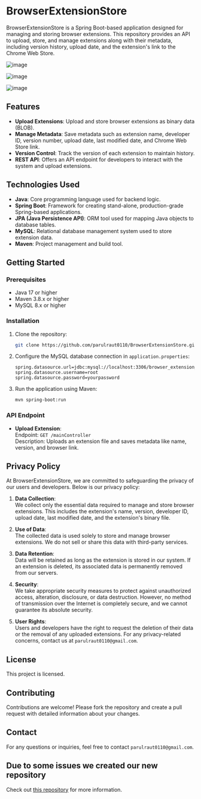 # BrowserExtensionStore

BrowserExtensionStore is a Spring Boot-based application designed for managing and storing browser extensions. This repository provides an API to upload, store, and manage extensions along with their metadata, including version history, upload date, and the extension's link to the Chrome Web Store.   



![image](https://github.com/user-attachments/assets/844aa948-9461-42e8-945e-329938f53b16)



![image](https://github.com/user-attachments/assets/0e46236d-b4c6-4397-924e-6ce84d137644)




![image](https://github.com/user-attachments/assets/4f16ebd9-69f3-4a23-a127-4cabc5d58201)




## Features
- **Upload Extensions**: Upload and store browser extensions as binary data (BLOB).
- **Manage Metadata**: Save metadata such as extension name, developer ID, version number, upload date, last modified date, and Chrome Web Store link.
- **Version Control**: Track the version of each extension to maintain history.
- **REST API**: Offers an API endpoint for developers to interact with the system and upload extensions.

## Technologies Used
- **Java**: Core programming language used for backend logic.
- **Spring Boot**: Framework for creating stand-alone, production-grade Spring-based applications.
- **JPA (Java Persistence API)**: ORM tool used for mapping Java objects to database tables.
- **MySQL**: Relational database management system used to store extension data.
- **Maven**: Project management and build tool.

## Getting Started

### Prerequisites
- Java 17 or higher
- Maven 3.8.x or higher
- MySQL 8.x or higher

### Installation
1. Clone the repository:
    ```bash
    git clone https://github.com/parulraut0110/BrowserExtensionStore.git
    ```
2. Configure the MySQL database connection in `application.properties`:
    ```properties
    spring.datasource.url=jdbc:mysql://localhost:3306/browser_extension_db
    spring.datasource.username=root
    spring.datasource.password=yourpassword
    ```
3. Run the application using Maven:
    ```bash
    mvn spring-boot:run
    ```

### API Endpoint
- **Upload Extension**:  
  Endpoint: `GET /mainController`  
  Description: Uploads an extension file and saves metadata like name, version, and browser link.




## Privacy Policy

At BrowserExtensionStore, we are committed to safeguarding the privacy of our users and developers. Below is our privacy policy:

1. **Data Collection**:  
   We collect only the essential data required to manage and store browser extensions. This includes the extension's name, version, developer ID, upload date, last modified date, and the extension's binary file.
   
2. **Use of Data**:  
   The collected data is used solely to store and manage browser extensions. We do not sell or share this data with third-party services.

3. **Data Retention**:  
   Data will be retained as long as the extension is stored in our system. If an extension is deleted, its associated data is permanently removed from our servers.

4. **Security**:  
   We take appropriate security measures to protect against unauthorized access, alteration, disclosure, or data destruction. However, no method of transmission over the Internet is completely secure, and we cannot guarantee its absolute security.

5. **User Rights**:  
   Users and developers have the right to request the deletion of their data or the removal of any uploaded extensions. For any privacy-related concerns, contact us at `parulraut0110@gmail.com`.

## License
This project is licensed.

## Contributing
Contributions are welcome! Please fork the repository and create a pull request with detailed information about your changes.

## Contact
For any questions or inquiries, feel free to contact `parulraut0110@gmail.com`.

## Due to some issues we created our new repository 
Check out [this repository](https://github.com/parulraut0110/BrowserExtnStore-Version-2-) for more information.



  

